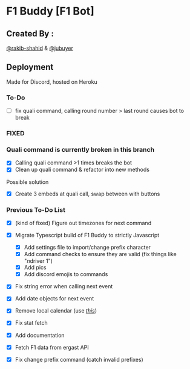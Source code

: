 # F1 Buddy [F1 Bot]

## Created By :
[@rakib-shahid](https://github.com/rakib-shahid) & [@jubuyer](https://github.com/jubuyer)

## Deployment
Made for Discord, hosted on Heroku

### To-Do
- [ ] fix quali command, calling round number > last round causes bot to break


### FIXED
### Quali command is currently broken in this branch

- [x] Calling quali command >1 times breaks the bot
- [x] Clean up quali command & refactor into new methods

Possible solution

- [x] Create 3 embeds at quali call, swap between with buttons


### Previous To-Do List
- [x] (kind of fixed) Figure out timezones for next command

- [x] Migrate Typescript build of F1 Buddy to strictly Javascript
    * [x] Add settings file to import/change prefix character
    * [x] Add command checks to ensure they are valid (fix things like "$n$driver 1")
    * [x] Add pics
    * [x] Add discord emojis to commands

- [x] Fix string error when calling next event
- [x] Add date objects for next event
- [x] Remove local calendar (use [*this*](https://www.formula1.com/calendar/Formula_1_Official_Calendar.ics))
- [x] Fix stat fetch
- [x] Add documentation
- [x] Fetch F1 data from ergast API
- [x] Fix change prefix command (catch invalid prefixes)
